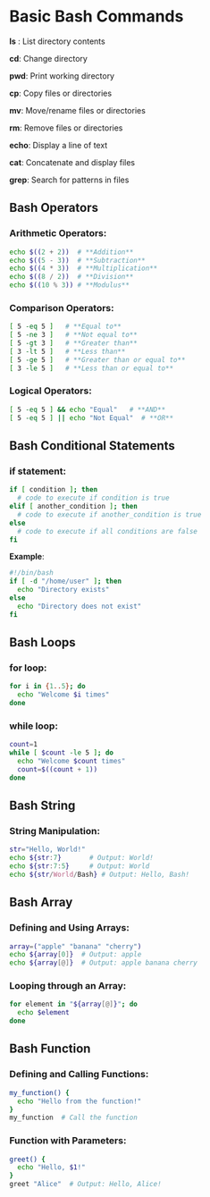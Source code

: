 # Basic Bash Commands

**ls** : List directory contents

**cd**: Change directory

**pwd**: Print working directory

**cp**: Copy files or directories

**mv**: Move/rename files or directories

**rm**: Remove files or directories

**echo**: Display a line of text

**cat**: Concatenate and display files

**grep**: Search for patterns in files


## Bash Operators

### Arithmetic Operators:
```sh
echo $((2 + 2))  # **Addition**
echo $((5 - 3))  # **Subtraction**
echo $((4 * 3))  # **Multiplication**
echo $((8 / 2))  # **Division**
echo $((10 % 3)) # **Modulus**
```

### Comparison Operators:
```sh
[ 5 -eq 5 ]   # **Equal to**
[ 5 -ne 3 ]   # **Not equal to**
[ 5 -gt 3 ]   # **Greater than**
[ 3 -lt 5 ]   # **Less than**
[ 5 -ge 5 ]   # **Greater than or equal to**
[ 3 -le 5 ]   # **Less than or equal to**
```

### Logical Operators:
```sh
[ 5 -eq 5 ] && echo "Equal"   # **AND**
[ 5 -eq 5 ] || echo "Not Equal"  # **OR**
```

## Bash Conditional Statements

### if statement:
```sh
if [ condition ]; then
  # code to execute if condition is true
elif [ another_condition ]; then
  # code to execute if another_condition is true
else
  # code to execute if all conditions are false
fi
```

**Example**:

```sh
#!/bin/bash
if [ -d "/home/user" ]; then
  echo "Directory exists"
else
  echo "Directory does not exist"
fi
```

## Bash Loops

### for loop:
```sh
for i in {1..5}; do
  echo "Welcome $i times"
done
```

### while loop:
```sh
count=1
while [ $count -le 5 ]; do
  echo "Welcome $count times"
  count=$((count + 1))
done
```

## Bash String

### String Manipulation:
```sh
str="Hello, World!"
echo ${str:7}       # Output: World!
echo ${str:7:5}     # Output: World
echo ${str/World/Bash} # Output: Hello, Bash!
```

## Bash Array

### Defining and Using Arrays:
```sh
array=("apple" "banana" "cherry")
echo ${array[0]}  # Output: apple
echo ${array[@]}  # Output: apple banana cherry
```

### Looping through an Array:
```sh
for element in "${array[@]}"; do
  echo $element
done
```

## Bash Function

### Defining and Calling Functions:

```sh
my_function() {
  echo "Hello from the function!"
}
my_function  # Call the function
```

### Function with Parameters:

```sh
greet() {
  echo "Hello, $1!"
}
greet "Alice"  # Output: Hello, Alice!
```

